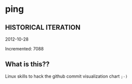 # ping

## HISTORICAL ITERATION
2012-10-28

Incremented: 7088

## What is this?? 
Linux skills to hack the github commit visualization chart `;-)`
